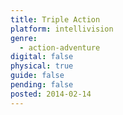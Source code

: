 ```yaml
---
title: Triple Action
platform: intellivision
genre:
  - action-adventure
digital: false
physical: true
guide: false
pending: false
posted: 2014-02-14
---
```

